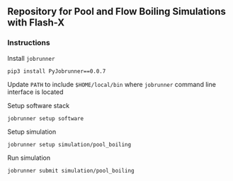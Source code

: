 ## Repository for Pool and Flow Boiling Simulations with Flash-X

### Instructions

Install `jobrunner`

```
pip3 install PyJobrunner==0.0.7
```


Update `PATH` to include `$HOME/local/bin` where `jobrunner` command line interface is located


Setup software stack

```
jobrunner setup software
```

Setup simulation

```
jobrunner setup simulation/pool_boiling
```

Run simulation

```
jobrunner submit simulation/pool_boiling
```

